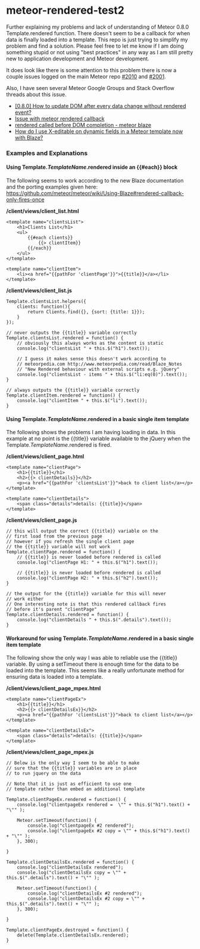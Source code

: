 meteor-rendered-test2
=====================

Further explaining my problems and lack of understanding of Meteor 0.8.0 Template.rendered function. There doesn't seem to be a callback for when data is finally loaded into a template. This repo is just trying to simplify my problem and find a solution. Please feel free to let me know if I am doing something stupid or not using "best practices" in any way as I am still pretty new to application development and Meteor development.

It does look like there is some attention to this problem there is now a couple issues logged on the main Meteor repo [#2010](https://github.com/meteor/meteor/issues/2010) and [#2001](https://github.com/meteor/meteor/issues/2001). 

Also, I have seen several Meteor Google Groups and Stack Overflow threads about this issue.
* [[0.8.0] How to update DOM after every data change without rendered event?](https://groups.google.com/forum/#!topic/meteor-talk/w9oxqdUs-pA)
* [Issue with meteor rendered callback](https://groups.google.com/forum/#!topic/meteor-talk/nol-6nDxUJg)
* [rendered called before DOM completion - meteor blaze](https://groups.google.com/forum/#!topic/meteor-talk/47Orrrz7kjg)
* [How do I use X-editable on dynamic fields in a Meteor template now with Blaze?](http://stackoverflow.com/questions/22867690/how-do-i-use-x-editable-on-dynamic-fields-in-a-meteor-template-now-with-blaze)


### Examples and Explanations

#### Using Template._TemplateName_.rendered inside an {{#each}} block
The following seems to work according to the new Blaze documentation and the porting examples given here: https://github.com/meteor/meteor/wiki/Using-Blaze#rendered-callback-only-fires-once

**/client/views/client_list.html**
```
<template name="clientsList">
	<h1>Clients List</h1>
	<ul>
		{{#each clients}}
			{{> clientItem}}
		{{/each}}
	</ul>
</template>

<template name="clientItem">
	<li><a href="{{pathFor 'clientPage'}}">{{title}}</a></li>
</template>
```

**/client/views/client_list.js**
```
Template.clientsList.helpers({
	clients: function(){
		return Clients.find({}, {sort: {title: 1}});
	}
});

// never outputs the {{title}} variable correctly
Template.clientsList.rendered = function() {
	// obviously this always works as the content is static
	console.log("clientsList " + this.$("h1").text());

	// I guess it makes sense this doesn't work according to 
	// meteorpedia.com http://www.meteorpedia.com/read/Blaze_Notes
	// "New Rendered behaviour with external scripts e.g. jQuery"
	console.log("clientsList - items " + this.$("li:eq(0)").text());
}

// always outputs the {{title}} variable correctly
Template.clientItem.rendered = function() {
	console.log("clientItem " + this.$("li").text());
}
```


#### Using Template._TemplateName_.rendered in a basic single item template

The following shows the problems I am having loading in data. In this example at no point is the {{title}} variable available to the jQuery when the Template._TemplateName_.rendered is fired.

**/client/views/client_page.html**
```
<template name="clientPage">
	<h1>{{title}}</h1>
	<h2>{{> clientDetails}}</h2>
	<p><a href="{{pathFor 'clientsList'}}">back to client list</a></p>
</template>

<template name="clientDetails">
	<span class="details">details: {{title}}</span>
</template>
```

**/client/views/client_page.js**
```
// this will output the correct {{title}} variable on the 
// first load from the previous page 
// however if you refresh the single client page
// the {{title}} variable will not work
Template.clientPage.rendered = function() {
	// {{title}} is never loaded before rendered is called
	console.log("clientPage H1: " + this.$("h1").text());

	// {{title}} is never loaded before rendered is called
	console.log("clientPage H2: " + this.$("h2").text());
}

// the output for the {{title}} variable for this will never
// work either
// One interesting note is that this rendered callback fires
// before it's parent "clientPage"
Template.clientDetails.rendered = function() {
	console.log("clientDetails " + this.$(".details").text());
}
```


#### Workaround for using Template._TemplateName_.rendered in a basic single item template

The following show the only way I was able to reliable use the {{title}} variable. By using a setTimeout there is enough time for the data to be loaded into the template. This seems like a really unfortunate method for ensuring data is loaded into a template.

**/client/views/client_page_mpex.html**
```
<template name="clientPageEx">
	<h1>{{title}}</h1>
	<h2>{{> clientDetailsEx}}</h2>
	<p><a href="{{pathFor 'clientsList'}}">back to client list</a></p>
</template>

<template name="clientDetailsEx">
	<span class="details">details: {{title}}</span>
</template>
```

**/client/views/client_page_mpex.js**
```
// Below is the only way I seem to be able to make
// sure that the {{title}} variables are in place 
// to run jquery on the data

// Note that it is just as efficient to use one
// template rather than embed an additional template

Template.clientPageEx.rendered = function() {
	console.log("clientpageEx rendered =  \"" + this.$("h1").text() + "\"" );

	Meteor.setTimeout(function() {
		console.log("clientpageEx #2 rendered");
		console.log("clientpageEx #2 copy = \"" + this.$("h1").text() + "\"" );
	}, 300);

}

Template.clientDetailsEx.rendered = function() {
	console.log("clientDetailsEx rendered");
	console.log("clientDetailsEx copy = \"" + this.$(".details").text() + "\"" );

	Meteor.setTimeout(function() {
		console.log("clientDetailsEx #2 rendered");
		console.log("clientDetailsEx #2 copy = \"" + this.$(".details").text() + "\"" );
	}, 300);

}

Template.clientPageEx.destroyed = function() {
	delete(Template.clientDetailsEx.rendered);
}

```








